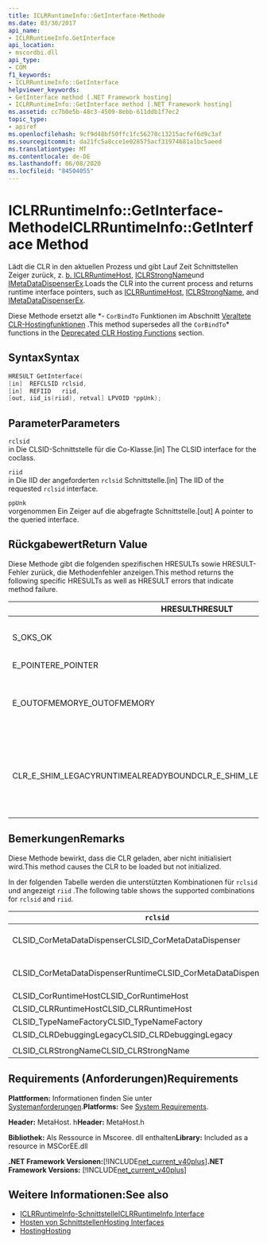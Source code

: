 ```yaml
---
title: ICLRRuntimeInfo::GetInterface-Methode
ms.date: 03/30/2017
api_name:
- ICLRRuntimeInfo.GetInterface
api_location:
- mscordbi.dll
api_type:
- COM
f1_keywords:
- ICLRRuntimeInfo::GetInterface
helpviewer_keywords:
- GetInterface method [.NET Framework hosting]
- ICLRRuntimeInfo::GetInterface method [.NET Framework hosting]
ms.assetid: cc7b0e5b-48c3-4509-8ebb-611ddb1f7ec2
topic_type:
- apiref
ms.openlocfilehash: 9cf9d48bf50ffc1fc56270c13215acfef6d9c3af
ms.sourcegitcommit: da21fc5a8cce1e028575acf31974681a1bc5aeed
ms.translationtype: MT
ms.contentlocale: de-DE
ms.lasthandoff: 06/08/2020
ms.locfileid: "84504055"
---
```

# <a name="iclrruntimeinfogetinterface-method"></a><span data-ttu-id="6621a-102">ICLRRuntimeInfo::GetInterface-Methode</span><span class="sxs-lookup"><span data-stu-id="6621a-102">ICLRRuntimeInfo::GetInterface Method</span></span>
<span data-ttu-id="6621a-103">Lädt die CLR in den aktuellen Prozess und gibt Lauf Zeit Schnittstellen Zeiger zurück, z. [b. ICLRRuntimeHost](iclrruntimehost-interface.md), [ICLRStrongName](iclrstrongname-interface.md)und [IMetaDataDispenserEx](../metadata/imetadatadispenser-interface.md).</span><span class="sxs-lookup"><span data-stu-id="6621a-103">Loads the CLR into the current process and returns runtime interface pointers, such as [ICLRRuntimeHost](iclrruntimehost-interface.md), [ICLRStrongName](iclrstrongname-interface.md), and [IMetaDataDispenserEx](../metadata/imetadatadispenser-interface.md).</span></span>  
  
 <span data-ttu-id="6621a-104">Diese Methode ersetzt alle \*- `CorBindTo` Funktionen im Abschnitt [Veraltete CLR-Hostingfunktionen](deprecated-clr-hosting-functions.md) .</span><span class="sxs-lookup"><span data-stu-id="6621a-104">This method supersedes all the `CorBindTo`\* functions in the [Deprecated CLR Hosting Functions](deprecated-clr-hosting-functions.md) section.</span></span>  
  
## <a name="syntax"></a><span data-ttu-id="6621a-105">Syntax</span><span class="sxs-lookup"><span data-stu-id="6621a-105">Syntax</span></span>  
  
```cpp  
HRESULT GetInterface(  
[in]  REFCLSID rclsid,  
[in]  REFIID   riid,  
[out, iid_is(riid), retval] LPVOID *ppUnk);  
```  
  
## <a name="parameters"></a><span data-ttu-id="6621a-106">Parameter</span><span class="sxs-lookup"><span data-stu-id="6621a-106">Parameters</span></span>  
 `rclsid`  
 <span data-ttu-id="6621a-107">in Die CLSID-Schnittstelle für die Co-Klasse.</span><span class="sxs-lookup"><span data-stu-id="6621a-107">[in] The CLSID interface for the coclass.</span></span>  
  
 `riid`  
 <span data-ttu-id="6621a-108">in Die IID der angeforderten `rclsid` Schnittstelle.</span><span class="sxs-lookup"><span data-stu-id="6621a-108">[in] The IID of the requested `rclsid` interface.</span></span>  
  
 `ppUnk`  
 <span data-ttu-id="6621a-109">vorgenommen Ein Zeiger auf die abgefragte Schnittstelle.</span><span class="sxs-lookup"><span data-stu-id="6621a-109">[out] A pointer to the queried interface.</span></span>  
  
## <a name="return-value"></a><span data-ttu-id="6621a-110">Rückgabewert</span><span class="sxs-lookup"><span data-stu-id="6621a-110">Return Value</span></span>  
 <span data-ttu-id="6621a-111">Diese Methode gibt die folgenden spezifischen HRESULTs sowie HRESULT-Fehler zurück, die Methodenfehler anzeigen.</span><span class="sxs-lookup"><span data-stu-id="6621a-111">This method returns the following specific HRESULTs as well as HRESULT errors that indicate method failure.</span></span>  
  
|<span data-ttu-id="6621a-112">HRESULT</span><span class="sxs-lookup"><span data-stu-id="6621a-112">HRESULT</span></span>|<span data-ttu-id="6621a-113">BESCHREIBUNG</span><span class="sxs-lookup"><span data-stu-id="6621a-113">Description</span></span>|  
|-------------|-----------------|  
|<span data-ttu-id="6621a-114">S_OK</span><span class="sxs-lookup"><span data-stu-id="6621a-114">S_OK</span></span>|<span data-ttu-id="6621a-115">Die Methode wurde erfolgreich abgeschlossen.</span><span class="sxs-lookup"><span data-stu-id="6621a-115">The method completed successfully.</span></span>|  
|<span data-ttu-id="6621a-116">E_POINTER</span><span class="sxs-lookup"><span data-stu-id="6621a-116">E_POINTER</span></span>|<span data-ttu-id="6621a-117">`ppUnk` ist NULL.</span><span class="sxs-lookup"><span data-stu-id="6621a-117">`ppUnk` is null.</span></span>|  
|<span data-ttu-id="6621a-118">E_OUTOFMEMORY</span><span class="sxs-lookup"><span data-stu-id="6621a-118">E_OUTOFMEMORY</span></span>|<span data-ttu-id="6621a-119">Es ist nicht genügend Arbeitsspeicher verfügbar, um die Anforderung zu verarbeiten.</span><span class="sxs-lookup"><span data-stu-id="6621a-119">Not enough memory is available to handle the request.</span></span>|  
|<span data-ttu-id="6621a-120">CLR_E_SHIM_LEGACYRUNTIMEALREADYBOUND</span><span class="sxs-lookup"><span data-stu-id="6621a-120">CLR_E_SHIM_LEGACYRUNTIMEALREADYBOUND</span></span>|<span data-ttu-id="6621a-121">Eine andere Laufzeit wurde bereits an die Legacy-Aktivierungs Richtlinie der CLR-Version 2 gebunden.</span><span class="sxs-lookup"><span data-stu-id="6621a-121">A different runtime was already bound to the legacy CLR version 2 activation policy.</span></span>|  
  
## <a name="remarks"></a><span data-ttu-id="6621a-122">Bemerkungen</span><span class="sxs-lookup"><span data-stu-id="6621a-122">Remarks</span></span>  
 <span data-ttu-id="6621a-123">Diese Methode bewirkt, dass die CLR geladen, aber nicht initialisiert wird.</span><span class="sxs-lookup"><span data-stu-id="6621a-123">This method causes the CLR to be loaded but not initialized.</span></span>  
  
 <span data-ttu-id="6621a-124">In der folgenden Tabelle werden die unterstützten Kombinationen für `rclsid` und angezeigt `riid` .</span><span class="sxs-lookup"><span data-stu-id="6621a-124">The following table shows the supported combinations for `rclsid` and `riid`.</span></span>  
  
|`rclsid`|`riid`|  
|--------------|------------|  
|<span data-ttu-id="6621a-125">CLSID_CorMetaDataDispenser</span><span class="sxs-lookup"><span data-stu-id="6621a-125">CLSID_CorMetaDataDispenser</span></span>|<span data-ttu-id="6621a-126">IID_IMetaDataDispenser IID_IMetaDataDispenserEx</span><span class="sxs-lookup"><span data-stu-id="6621a-126">IID_IMetaDataDispenser, IID_IMetaDataDispenserEx</span></span>|  
|<span data-ttu-id="6621a-127">CLSID_CorMetaDataDispenserRuntime</span><span class="sxs-lookup"><span data-stu-id="6621a-127">CLSID_CorMetaDataDispenserRuntime</span></span>|<span data-ttu-id="6621a-128">IID_IMetaDataDispenser IID_IMetaDataDispenserEx</span><span class="sxs-lookup"><span data-stu-id="6621a-128">IID_IMetaDataDispenser, IID_IMetaDataDispenserEx</span></span>|  
|<span data-ttu-id="6621a-129">CLSID_CorRuntimeHost</span><span class="sxs-lookup"><span data-stu-id="6621a-129">CLSID_CorRuntimeHost</span></span>|<span data-ttu-id="6621a-130">IID_ICorRuntimeHost</span><span class="sxs-lookup"><span data-stu-id="6621a-130">IID_ICorRuntimeHost</span></span>|  
|<span data-ttu-id="6621a-131">CLSID_CLRRuntimeHost</span><span class="sxs-lookup"><span data-stu-id="6621a-131">CLSID_CLRRuntimeHost</span></span>|<span data-ttu-id="6621a-132">IID_ICLRRuntimeHost</span><span class="sxs-lookup"><span data-stu-id="6621a-132">IID_ICLRRuntimeHost</span></span>|  
|<span data-ttu-id="6621a-133">CLSID_TypeNameFactory</span><span class="sxs-lookup"><span data-stu-id="6621a-133">CLSID_TypeNameFactory</span></span>|<span data-ttu-id="6621a-134">IID_ITypeNameFactory</span><span class="sxs-lookup"><span data-stu-id="6621a-134">IID_ITypeNameFactory</span></span>|  
|<span data-ttu-id="6621a-135">CLSID_CLRDebuggingLegacy</span><span class="sxs-lookup"><span data-stu-id="6621a-135">CLSID_CLRDebuggingLegacy</span></span>|<span data-ttu-id="6621a-136">IID_ICorDebug</span><span class="sxs-lookup"><span data-stu-id="6621a-136">IID_ICorDebug</span></span>|  
|||  
|<span data-ttu-id="6621a-137">CLSID_CLRStrongName</span><span class="sxs-lookup"><span data-stu-id="6621a-137">CLSID_CLRStrongName</span></span>|<span data-ttu-id="6621a-138">IID_ICLRStrongName</span><span class="sxs-lookup"><span data-stu-id="6621a-138">IID_ICLRStrongName</span></span>|  
  
## <a name="requirements"></a><span data-ttu-id="6621a-139">Requirements (Anforderungen)</span><span class="sxs-lookup"><span data-stu-id="6621a-139">Requirements</span></span>  
 <span data-ttu-id="6621a-140">**Plattformen:** Informationen finden Sie unter [Systemanforderungen](../../get-started/system-requirements.md).</span><span class="sxs-lookup"><span data-stu-id="6621a-140">**Platforms:** See [System Requirements](../../get-started/system-requirements.md).</span></span>  
  
 <span data-ttu-id="6621a-141">**Header:** MetaHost. h</span><span class="sxs-lookup"><span data-stu-id="6621a-141">**Header:** MetaHost.h</span></span>  
  
 <span data-ttu-id="6621a-142">**Bibliothek:** Als Ressource in Mscoree. dll enthalten</span><span class="sxs-lookup"><span data-stu-id="6621a-142">**Library:** Included as a resource in MSCorEE.dll</span></span>  
  
 <span data-ttu-id="6621a-143">**.NET Framework Versionen:**[!INCLUDE[net_current_v40plus](../../../../includes/net-current-v40plus-md.md)]</span><span class="sxs-lookup"><span data-stu-id="6621a-143">**.NET Framework Versions:** [!INCLUDE[net_current_v40plus](../../../../includes/net-current-v40plus-md.md)]</span></span>  
  
## <a name="see-also"></a><span data-ttu-id="6621a-144">Weitere Informationen:</span><span class="sxs-lookup"><span data-stu-id="6621a-144">See also</span></span>

- [<span data-ttu-id="6621a-145">ICLRRuntimeInfo-Schnittstelle</span><span class="sxs-lookup"><span data-stu-id="6621a-145">ICLRRuntimeInfo Interface</span></span>](iclrruntimeinfo-interface.md)
- [<span data-ttu-id="6621a-146">Hosten von Schnittstellen</span><span class="sxs-lookup"><span data-stu-id="6621a-146">Hosting Interfaces</span></span>](hosting-interfaces.md)
- [<span data-ttu-id="6621a-147">Hosting</span><span class="sxs-lookup"><span data-stu-id="6621a-147">Hosting</span></span>](index.md)
